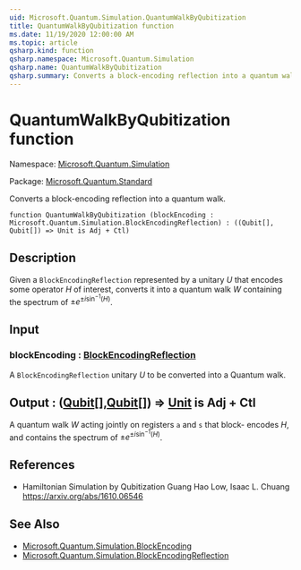 ```yaml
---
uid: Microsoft.Quantum.Simulation.QuantumWalkByQubitization
title: QuantumWalkByQubitization function
ms.date: 11/19/2020 12:00:00 AM
ms.topic: article
qsharp.kind: function
qsharp.namespace: Microsoft.Quantum.Simulation
qsharp.name: QuantumWalkByQubitization
qsharp.summary: Converts a block-encoding reflection into a quantum walk.
---
```


# QuantumWalkByQubitization function

Namespace: [Microsoft.Quantum.Simulation](xref:Microsoft.Quantum.Simulation)

Package: [Microsoft.Quantum.Standard](https://nuget.org/packages/Microsoft.Quantum.Standard)


Converts a block-encoding reflection into a quantum walk.

```qsharp
function QuantumWalkByQubitization (blockEncoding : Microsoft.Quantum.Simulation.BlockEncodingReflection) : ((Qubit[], Qubit[]) => Unit is Adj + Ctl)
```


## Description

Given a `BlockEncodingReflection` represented by a unitary $U$that encodes some operator $H$ of interest, converts it into a quantumwalk $W$ containing the spectrum of $\pm e^{\pm i\sin^{-1}(H)}$.

## Input

### blockEncoding : [BlockEncodingReflection](xref:Microsoft.Quantum.Simulation.BlockEncodingReflection)

A `BlockEncodingReflection` unitary $U$ to be converted into a Quantumwalk.



## Output : ([Qubit](xref:microsoft.quantum.lang-ref.qubit)[],[Qubit](xref:microsoft.quantum.lang-ref.qubit)[]) => [Unit](xref:microsoft.quantum.lang-ref.unit)  is Adj + Ctl

A quantum walk $W$ acting jointly on registers `a` and `s` that block-encodes $H$, and contains the spectrum of $\pm e^{\pm i\sin^{-1}(H)}$.

## References

- Hamiltonian Simulation by Qubitization  Guang Hao Low, Isaac L. Chuang  https://arxiv.org/abs/1610.06546

## See Also

- [Microsoft.Quantum.Simulation.BlockEncoding](xref:Microsoft.Quantum.Simulation.BlockEncoding)
- [Microsoft.Quantum.Simulation.BlockEncodingReflection](xref:Microsoft.Quantum.Simulation.BlockEncodingReflection)